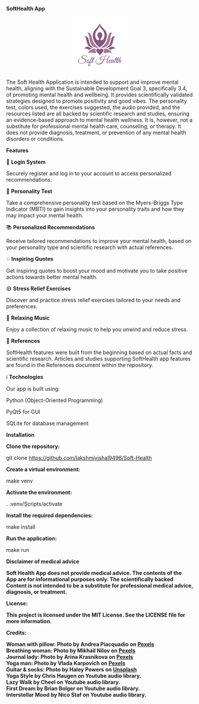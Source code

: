 <b>SoftHealth App</b>
<p align="center">
  <img src="https://github.com/lakshmivishal9496/Soft-Health/blob/main/static/images/logo.png" alt="Soft Health Logo" width="150" height="150" />
</p> 

The Soft Health Application is intended to support and improve mental health, aligning 
with the Sustainable Development Goal 3, specifically 3.4, of promoting mental health 
and wellbeing. It provides scientifically validated strategies designed to promote 
positivity and good vibes. The personality test, colors used, the exercises suggested,
the audio provided, and the resources listed are all backed by scientific research and
studies, ensuring an evidence-based approach to mental health wellness. It is, 
however, not a substitute for professional mental health care, counseling, 
or therapy. It does not provide diagnosis, treatment, or prevention of 
any mental health disorders or conditions.

<b>Features</b>

🔐 <b>Login System</b>

Securely register and log in to your account to access personalized recommendations.

🧠 <b>Personality Test</b>

Take a comprehensive personality test based on the Myers-Briggs Type Indicator (MBTI) to gain insights into your personality traits and how they may impact your mental health.

📚 <b>Personalized Recommendations</b>

Receive tailored recommendations to improve your mental health, based on your personality type and scientific research with actual references.

💡 <b>Inspiring Quotes</b>

Get inspiring quotes to boost your mood and motivate you to take positive actions towards better mental health.

:sweat_smile: <b>Stress Relief Exercises</b>

Discover and practice stress relief exercises tailored to your needs and preferences.

:musical_note: <b>Relaxing Music</b>

Enjoy a collection of relaxing music to help you unwind and reduce stress.

:book: <b>References</b>

SoftHealth features were built from the beginning based on actual facts and scientific research. Articles and studies supporting SoftHealth app features are found in the References document within the repository.

:information_source: <b>Technologies</b>

Our app is built using:

Python (Object-Oriented Programming)

PyQt5 for GUI

SQLite for database management

<b>Installation</b>

<b>Clone the repository:</b>

git clone https://github.com/lakshmivishal9496/Soft-Health

<b>Create a virtual environment:</b>

make venv

<b>Activate the environment:</b>

. .venv/Scripts/activate

<b>Install the required dependencies:</b>

make install

<b>Run the application:</b>

make run

<b>Disclaimer of medical advice<b>

Soft Health App does not provide medical advice. The contents of the App are for informational
purposes only. The scientifically backed Content is not intended to be a substitute
for professional medical advice, diagnosis, or treatment.

<b>License:</b>

This project is licensed under the MIT License. See the LICENSE file for more information.

<b>Credits:</b>
<html>
Woman with pillow: Photo by Andrea Piacquadio on <a href="https://www.pexels.com/photo/woman-hugging-white-pillow-beside-glass-door-935762/">Pexels</a><br>
Breathing woman: Photo by Mikhail Nilov on <a href="https://www.pexels.com/photo/woman-breathing-fresh-air-8455696/">Pexels</a><br>
Journal lady: Photo by Arina Krasnikova on <a href="https://www.pexels.com/photo/a-happy-woman-working-from-home-7005607/">Pexels</a><br>
Yoga man: Photo by Vlada Karpovich on <a href="https://www.pexels.com/photo/elderly-couple-doing-yoga-pose-8939954/">Pexels</a><br>
Guitar & socks: Photo by Haley Powers on <a href="https://unsplash.com/photos/QESaXJBiB8Y?utm_source=unsplash&utm_medium=referral&utm_content=creditCopyText">Unsplash</a><br>
Yoga Style by Chris Haugen on Youtube audio library.<br>
Lazy Walk by Cheel on Youtube audio library.<br>
First Dream by Brian Bolger on Youtube audio library.<br>
Interstellar Mood by Nico Staf on Youtube audio library.<br>
</html>
